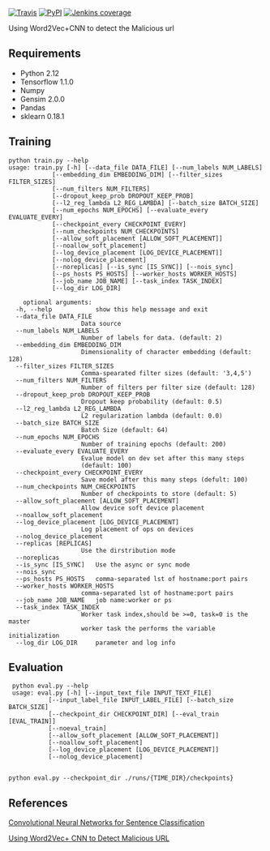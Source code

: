 [![Travis](https://img.shields.io/travis/rust-lang/rust.svg)]()
[![PyPI](https://img.shields.io/pypi/pyversions/Django.svg)]()
[![Jenkins coverage](https://img.shields.io/jenkins/c/https/jenkins.qa.ubuntu.com/view/Utopic/view/All/job/address-book-service-utopic-i386-ci.svg)]()

Using Word2Vec+CNN to detect the Malicious url







Requirements
----------------------------------- 
 * Python 2.12
 * Tensorflow  1.1.0
 * Numpy
 * Gensim 2.0.0
 * Pandas 
 * sklearn 0.18.1

Training
----------------------------------- 

    python train.py --help
    usage: train.py [-h] [--data_file DATA_FILE] [--num_labels NUM_LABELS]
                [--embedding_dim EMBEDDING_DIM] [--filter_sizes FILTER_SIZES]
                [--num_filters NUM_FILTERS]
                [--dropout_keep_prob DROPOUT_KEEP_PROB]
                [--l2_reg_lambda L2_REG_LAMBDA] [--batch_size BATCH_SIZE]
                [--num_epochs NUM_EPOCHS] [--evaluate_every EVALUATE_EVERY]
                [--checkpoint_every CHECKPOINT_EVERY]
                [--num_checkpoints NUM_CHECKPOINTS]
                [--allow_soft_placement [ALLOW_SOFT_PLACEMENT]]
                [--noallow_soft_placement]
                [--log_device_placement [LOG_DEVICE_PLACEMENT]]
                [--nolog_device_placement]
                [--noreplicas] [--is_sync [IS_SYNC]] [--nois_sync]
                [--ps_hosts PS_HOSTS] [--worker_hosts WORKER_HOSTS]
                [--job_name JOB_NAME] [--task_index TASK_INDEX]
                [--log_dir LOG_DIR]

        optional arguments:
      -h, --help            show this help message and exit
      --data_file DATA_FILE
                        Data source
      --num_labels NUM_LABELS
                        Number of labels for data. (default: 2)
      --embedding_dim EMBEDDING_DIM
                        Dimensionality of character embedding (default: 128)
      --filter_sizes FILTER_SIZES
                        Comma-spearated filter sizes (default: '3,4,5')
      --num_filters NUM_FILTERS
                        Number of filters per filter size (default: 128)
      --dropout_keep_prob DROPOUT_KEEP_PROB
                        Dropout keep probability (default: 0.5)
      --l2_reg_lambda L2_REG_LAMBDA
                        L2 regularization lambda (default: 0.0)
      --batch_size BATCH_SIZE
                        Batch Size (default: 64)
      --num_epochs NUM_EPOCHS
                        Number of training epochs (default: 200)
      --evaluate_every EVALUATE_EVERY
                        Evalue model on dev set after this many steps
                        (default: 100)
      --checkpoint_every CHECKPOINT_EVERY
                        Save model after this many steps (defult: 100)
      --num_checkpoints NUM_CHECKPOINTS
                        Number of checkpoints to store (default: 5)
      --allow_soft_placement [ALLOW_SOFT_PLACEMENT]
                        Allow device soft device placement
      --noallow_soft_placement
      --log_device_placement [LOG_DEVICE_PLACEMENT]
                        Log placement of ops on devices
      --nolog_device_placement
      --replicas [REPLICAS]
                        Use the dirstribution mode
      --noreplicas
      --is_sync [IS_SYNC]   Use the async or sync mode
      --nois_sync
      --ps_hosts PS_HOSTS   comma-separated lst of hostname:port pairs
      --worker_hosts WORKER_HOSTS
                        comma-separated lst of hostname:port pairs
      --job_name JOB_NAME   job name:worker or ps
      --task_index TASK_INDEX
                        Worker task index,should be >=0, task=0 is the master
                        worker task the performs the variable initialization
      --log_dir LOG_DIR     parameter and log info      
      
      
      


Evaluation
----------------------------------- 

     python eval.py --help 
     usage: eval.py [-h] [--input_text_file INPUT_TEXT_FILE]
               [--input_label_file INPUT_LABEL_FILE] [--batch_size BATCH_SIZE]
               [--checkpoint_dir CHECKPOINT_DIR] [--eval_train [EVAL_TRAIN]]
               [--noeval_train]
               [--allow_soft_placement [ALLOW_SOFT_PLACEMENT]]
               [--noallow_soft_placement]
               [--log_device_placement [LOG_DEVICE_PLACEMENT]]
               [--nolog_device_placement]


    python eval.py --checkpoint_dir ./runs/{TIME_DIR}/checkpoints}


References
----------------------------------- 
[Convolutional Neural Networks for Sentence Classification](https://arxiv.org/abs/1408.5882)

[Using Word2Vec+ CNN to Detect Malicious URL](http://blog.csdn.net/u011987514/article/details/71189491)



